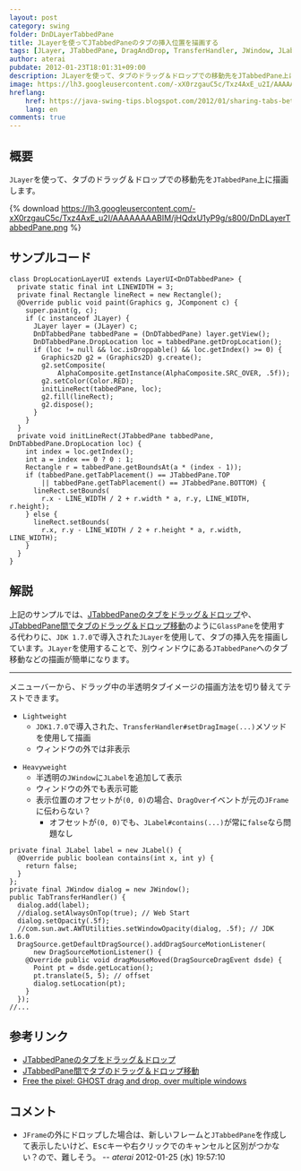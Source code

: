 ```yaml
---
layout: post
category: swing
folder: DnDLayerTabbedPane
title: JLayerを使ってJTabbedPaneのタブの挿入位置を描画する
tags: [JLayer, JTabbedPane, DragAndDrop, TransferHandler, JWindow, JLabel]
author: aterai
pubdate: 2012-01-23T18:01:31+09:00
description: JLayerを使って、タブのドラッグ＆ドロップでの移動先をJTabbedPane上に描画します。
image: https://lh3.googleusercontent.com/-xX0rzgauC5c/Txz4AxE_u2I/AAAAAAAABIM/jHQdxU1yP9g/s800/DnDLayerTabbedPane.png
hreflang:
    href: https://java-swing-tips.blogspot.com/2012/01/sharing-tabs-between-2-jframes.html
    lang: en
comments: true
---
```

## 概要
`JLayer`を使って、タブのドラッグ＆ドロップでの移動先を`JTabbedPane`上に描画します。

{% download https://lh3.googleusercontent.com/-xX0rzgauC5c/Txz4AxE_u2I/AAAAAAAABIM/jHQdxU1yP9g/s800/DnDLayerTabbedPane.png %}

## サンプルコード
<pre class="prettyprint"><code>class DropLocationLayerUI extends LayerUI&lt;DnDTabbedPane&gt; {
  private static final int LINEWIDTH = 3;
  private final Rectangle lineRect = new Rectangle();
  @Override public void paint(Graphics g, JComponent c) {
    super.paint(g, c);
    if (c instanceof JLayer) {
      JLayer layer = (JLayer) c;
      DnDTabbedPane tabbedPane = (DnDTabbedPane) layer.getView();
      DnDTabbedPane.DropLocation loc = tabbedPane.getDropLocation();
      if (loc != null &amp;&amp; loc.isDroppable() &amp;&amp; loc.getIndex() &gt;= 0) {
        Graphics2D g2 = (Graphics2D) g.create();
        g2.setComposite(
            AlphaComposite.getInstance(AlphaComposite.SRC_OVER, .5f));
        g2.setColor(Color.RED);
        initLineRect(tabbedPane, loc);
        g2.fill(lineRect);
        g2.dispose();
      }
    }
  }
  private void initLineRect(JTabbedPane tabbedPane, DnDTabbedPane.DropLocation loc) {
    int index = loc.getIndex();
    int a = index == 0 ? 0 : 1;
    Rectangle r = tabbedPane.getBoundsAt(a * (index - 1));
    if (tabbedPane.getTabPlacement() == JTabbedPane.TOP
        || tabbedPane.getTabPlacement() == JTabbedPane.BOTTOM) {
      lineRect.setBounds(
        r.x - LINE_WIDTH / 2 + r.width * a, r.y, LINE_WIDTH, r.height);
    } else {
      lineRect.setBounds(
        r.x, r.y - LINE_WIDTH / 2 + r.height * a, r.width, LINE_WIDTH);
    }
  }
}
</code></pre>

## 解説
上記のサンプルでは、[JTabbedPaneのタブをドラッグ＆ドロップ](https://ateraimemo.com/Swing/DnDTabbedPane.html)や、[JTabbedPane間でタブのドラッグ＆ドロップ移動](https://ateraimemo.com/Swing/DnDExportTabbedPane.html)のように`GlassPane`を使用する代わりに、`JDK 1.7.0`で導入された`JLayer`を使用して、タブの挿入先を描画しています。`JLayer`を使用することで、別ウィンドウにある`JTabbedPane`へのタブ移動などの描画が簡単になります。

- - - -
メニューバーから、ドラッグ中の半透明タブイメージの描画方法を切り替えてテストできます。

- `Lightweight`
    - `JDK1.7.0`で導入された、`TransferHandler#setDragImage(...)`メソッドを使用して描画
    - ウィンドウの外では非表示

<!-- dummy comment line for breaking list -->

- `Heavyweight`
    - 半透明の`JWindow`に`JLabel`を追加して表示
    - ウィンドウの外でも表示可能
    - 表示位置のオフセットが`(0, 0)`の場合、`DragOver`イベントが元の`JFrame`に伝わらない？
        - オフセットが`(0, 0)`でも、`JLabel#contains(...)`が常に`false`なら問題なし

<!-- dummy comment line for breaking list -->

<pre class="prettyprint"><code>private final JLabel label = new JLabel() {
  @Override public boolean contains(int x, int y) {
    return false;
  }
};
private final JWindow dialog = new JWindow();
public TabTransferHandler() {
  dialog.add(label);
  //dialog.setAlwaysOnTop(true); // Web Start
  dialog.setOpacity(.5f);
  //com.sun.awt.AWTUtilities.setWindowOpacity(dialog, .5f); // JDK 1.6.0
  DragSource.getDefaultDragSource().addDragSourceMotionListener(
      new DragSourceMotionListener() {
    @Override public void dragMouseMoved(DragSourceDragEvent dsde) {
      Point pt = dsde.getLocation();
      pt.translate(5, 5); // offset
      dialog.setLocation(pt);
    }
  });
//...
</code></pre>

## 参考リンク
- [JTabbedPaneのタブをドラッグ＆ドロップ](https://ateraimemo.com/Swing/DnDTabbedPane.html)
- [JTabbedPane間でタブのドラッグ＆ドロップ移動](https://ateraimemo.com/Swing/DnDExportTabbedPane.html)
- [Free the pixel: GHOST drag and drop, over multiple windows](http://free-the-pixel.blogspot.com/2010/04/ghost-drag-and-drop-over-multiple.html)

<!-- dummy comment line for breaking list -->

## コメント
- `JFrame`の外にドロップした場合は、新しいフレームと`JTabbedPane`を作成して表示したいけど、<kbd>Esc</kbd>キーや右クリックでのキャンセルと区別がつかない？ので、難しそう。 -- *aterai* 2012-01-25 (水) 19:57:10

<!-- dummy comment line for breaking list -->
